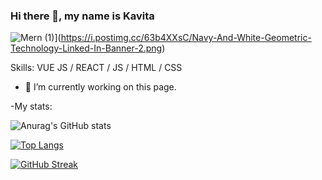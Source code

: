 
### Hi there 👋, my name is Kavita

![Mern (1)](https://user-images.githubusercontent.com/112702345/210632437-326e037d-9a75-46ed-8ade-6d49a76e2149.png)](https://i.postimg.cc/63b4XXsC/Navy-And-White-Geometric-Technology-Linked-In-Banner-2.png)



Skills: VUE JS / REACT / JS / HTML / CSS

- 🔭 I’m currently working on this page.

-My stats:

![Anurag's GitHub stats](https://github-readme-stats.vercel.app/api?username=kavita13feb&show_icons=true&theme=radical)




[![Top Langs](https://github-readme-stats.vercel.app/api/top-langs/?username=kavita13feb&layout=compact)](https://github.com/anuraghazra/github-readme-stats)

[![GitHub Streak](https://streak-stats.demolab.com/?user=kavita13feb)](https://git.io/streak-stats)
